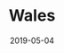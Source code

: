 ---
title: Wales
date: 2019-05-04
layout: trip
thumb_img_path: trips/wales/2.jpeg
content_img_paths:
  - trips/wales/1.jpeg
  - trips/wales/2.jpeg
  - trips/wales/3.jpeg
  - trips/wales/4.jpeg
  - trips/wales/5.jpeg
  - trips/wales/6.jpeg
map: 1edPsdSfS4l9y8oeYhPIx7Q04hYgx33Vp
car: Ford Tourneo Custom, 6-speed MT
mileage: 1130.6
---